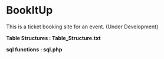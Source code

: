 # BookItUp
This is a ticket booking site for an event. (Under Development)

**Table Structures : Table_Structure.txt**

**sql functions : sql.php**


